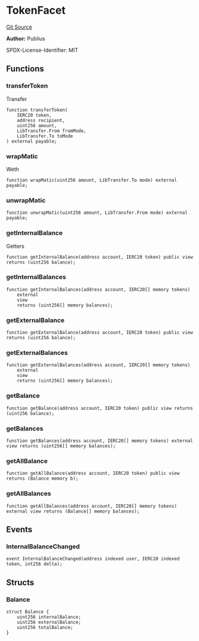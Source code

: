 # TokenFacet
[Git Source](https://github.com/KlimaDAO/klimadao-solidity/blob/704b462e69030cb9a43680057bee91d745d579ba/src/infinity/facets/TokenFacet.sol)

**Author:**
Publius

SPDX-License-Identifier: MIT


## Functions
### transferToken

Transfer


```solidity
function transferToken(
    IERC20 token,
    address recipient,
    uint256 amount,
    LibTransfer.From fromMode,
    LibTransfer.To toMode
) external payable;
```

### wrapMatic

Weth


```solidity
function wrapMatic(uint256 amount, LibTransfer.To mode) external payable;
```

### unwrapMatic


```solidity
function unwrapMatic(uint256 amount, LibTransfer.From mode) external payable;
```

### getInternalBalance

Getters


```solidity
function getInternalBalance(address account, IERC20 token) public view returns (uint256 balance);
```

### getInternalBalances


```solidity
function getInternalBalances(address account, IERC20[] memory tokens)
    external
    view
    returns (uint256[] memory balances);
```

### getExternalBalance


```solidity
function getExternalBalance(address account, IERC20 token) public view returns (uint256 balance);
```

### getExternalBalances


```solidity
function getExternalBalances(address account, IERC20[] memory tokens)
    external
    view
    returns (uint256[] memory balances);
```

### getBalance


```solidity
function getBalance(address account, IERC20 token) public view returns (uint256 balance);
```

### getBalances


```solidity
function getBalances(address account, IERC20[] memory tokens) external view returns (uint256[] memory balances);
```

### getAllBalance


```solidity
function getAllBalance(address account, IERC20 token) public view returns (Balance memory b);
```

### getAllBalances


```solidity
function getAllBalances(address account, IERC20[] memory tokens) external view returns (Balance[] memory balances);
```

## Events
### InternalBalanceChanged

```solidity
event InternalBalanceChanged(address indexed user, IERC20 indexed token, int256 delta);
```

## Structs
### Balance

```solidity
struct Balance {
    uint256 internalBalance;
    uint256 externalBalance;
    uint256 totalBalance;
}
```

